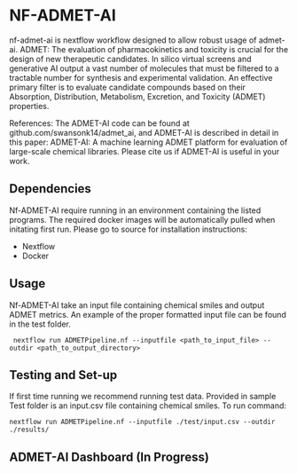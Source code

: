 # NF-ADMET-AI
nf-admet-ai is nextflow workflow designed to allow robust usage of admet-ai.
ADMET: The evaluation of pharmacokinetics and toxicity is crucial for the design of new therapeutic candidates. In silico virtual screens and generative AI output a vast number of molecules that must be filtered to a tractable number for synthesis and experimental validation. An effective primary filter is to evaluate candidate compounds based on their Absorption, Distribution, Metabolism, Excretion, and Toxicity (ADMET) properties.

References: The ADMET-AI code can be found at github.com/swansonk14/admet_ai, and ADMET-AI is described in detail in this paper: ADMET-AI: A machine learning ADMET platform for evaluation of large-scale chemical libraries. Please cite us if ADMET-AI is useful in your work.


## Dependencies 
Nf-ADMET-AI require running in an environment containing the listed programs. The required docker images will be automatically pulled when initating first run.   Please go to source for installation instructions:

- Nextflow
- Docker

## Usage
Nf-ADMET-AI take an input file containing chemical smiles and output ADMET metrics. An example of the proper formatted input file can be found in the test folder.
```
 nextflow run ADMETPipeline.nf --inputfile <path_to_input_file> --outdir <path_to_output_directory>
```

## Testing and Set-up
If first time running we recommend running test data.
Provided in sample Test folder is an input.csv file containing chemical smiles. To run command:

```
nextflow run ADMETPipeline.nf --inputfile ./test/input.csv --outdir ./results/
```

## ADMET-AI Dashboard (In Progress) 


